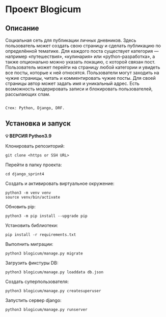 # Проект Blogicum

## Описание
Социальная сеть для публикации личных дневников.
Здесь пользователь может создать свою страницу и сделать публикацию по определённой тематике.
Для каждого поста существует категория — например «путешествия», «кулинария» или «python-разработка», а также опционально можно указать
локацию, с которой связан пост. Пользователь может перейти на страницу любой категории и 
увидеть все посты, которые к ней относятся. Пользователи могут заходить на чужие страницы, читать 
и комментировать чужие посты. Для своей страницы автор может задать имя и уникальный адрес.
Есть возможность модерировать записи и блокировать пользователей,
рассылающих спам.
```

Стек: Python, Django, DRF.
```

## Установка и запуск

**💡 ВЕРСИЯ Python3.9**

Клонировать репозиторий:
```
git clone <https or SSH URL>
```

Перейти в папку проекта:
```
cd django_sprint4
```
Создать и активировать виртуальное окружение:
```
python3 -m venv venv
source venv/bin/activate
```
Обновить pip:
```
python3 -m pip install --upgrade pip
```
Установить библиотеки:
```
pip install -r requirements.txt
```

Выполнить миграции:
```
python3 blogicum/manage.py migrate
```

Загрузить фикстуры DB:
```
python3 blogicum/manage.py loaddata db.json
```

Создать суперпользователя:
```
python3 blogicum/manage.py createsuperuser
```

Запустить сервер django:
```
python3 blogicum/manage.py runserver
```